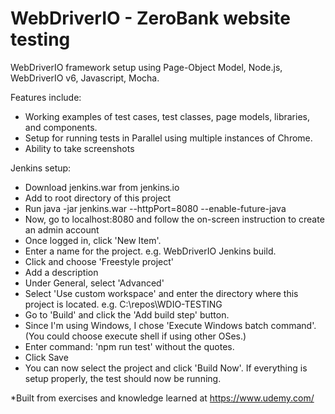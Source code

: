 # WebDriverIO - ZeroBank website testing

WebDriverIO framework setup using Page-Object Model, Node.js, WebDriverIO v6, Javascript, Mocha.

Features include:
  - Working examples of test cases, test classes, page models, libraries, and components.
  - Setup for running tests in Parallel using multiple instances of Chrome.
  - Ability to take screenshots
  
Jenkins setup:
  - Download jenkins.war from jenkins.io
  - Add to root directory of this project
  - Run java -jar jenkins.war --httpPort=8080 --enable-future-java
  - Now, go to localhost:8080 and follow the on-screen instruction to create an admin account
  - Once logged in, click 'New Item'.
  - Enter a name for the project. e.g. WebDriverIO Jenkins build.
  - Click and choose 'Freestyle project'
  - Add a description
  - Under General, select 'Advanced'
  - Select 'Use custom workspace' and enter the directory where this project is located. e.g. C:\repos\WDIO-TESTING
  - Go to 'Build' and click the 'Add build step' button.
  - Since I'm using Windows, I chose 'Execute Windows batch command'. 
    (You could choose execute shell if using other OSes.)
  - Enter command: 'npm run test' without the quotes.
  - Click Save
  - You can now select the project and click 'Build Now'.
  If everything is setup properly, the test should now be running.
  
  *Built from exercises and knowledge learned at https://www.udemy.com/
